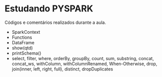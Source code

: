 # Estudando PYSPARK
Códigos e comentários realizados durante a aula.

- SparkContext
- Functions
- DataFrame
- show(qtd)
- printSchema()
- select, filter, where, orderBy, groupBy, count, sum, substring, concat, concat_ws, withColumn, withColumnRenamed, When-Otherwise, drop, join(inner, left, right, full), distinct, dropDuplicates
